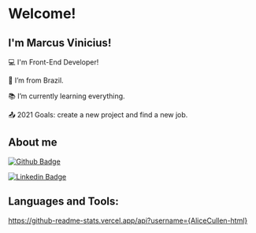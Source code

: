 # Welcome!

 

## I'm Marcus Vinicius!

 

:computer: I'm Front-End Developer!

:house_with_garden: I’m from Brazil.

:books: I’m currently learning everything.

:outbox_tray: 2021 Goals: create a new project and find a new job.

## About me

[![Github Badge](https://img.shields.io/badge/-Github-000?style=flat-square&logo=Github&logoColor=white&link=https://github.com/AliceCullen-html)](https://github.com/AliceCullen-html)

[![Linkedin Badge](https://img.shields.io/badge/-LinkedIn-blue?style=flat-square&logo=Linkedin&logoColor=white&link=https://www.linkedin.com/in/marcus-vinicius-18762718a/)]( https://www.linkedin.com/in/marcus-vinicius-18762718a/)


## Languages  and Tools:

https://github-readme-stats.vercel.app/api?username={AliceCullen-html}

